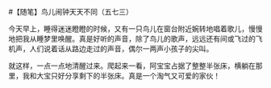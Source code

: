 #【随笔】鸟儿闹钟天天不同（五七三）

今天早上，睡得迷迷瞪瞪的时候，又有一只鸟儿在窗台附近婉转地唱着歌儿，慢慢地把我从睡梦里唤醒。真是好听的声音，除了鸟儿的歌声，远远还有间或飞过的飞机声，人们说着话从路边走过的声音，偶尔一两声小孩子的尖叫。

就这样，一点一点地清醒过来。爬起来一看，阿宝宝占据了整整半张床，横躺在那里，我和大宝只好分享剩下的半张床。真是一个淘气又可爱的家伙！